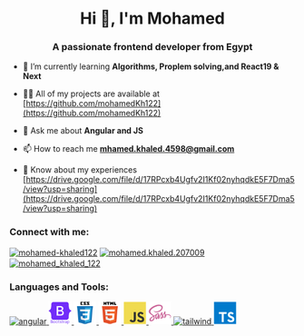 <h1 align="center">Hi 👋, I'm Mohamed</h1>
<h3 align="center">A passionate frontend developer from Egypt</h3>

- 🌱 I’m currently learning **Algorithms, Proplem solving,and React19 & Next**

- 👨‍💻 All of my projects are available at [https://github.com/mohamedKh122](https://github.com/mohamedKh122)

- 💬 Ask me about **Angular and JS**

- 📫 How to reach me **mhamed.khaled.4598@gmail.com**

- 📄 Know about my experiences [https://drive.google.com/file/d/17RPcxb4Ugfv2I1Kf02nyhqdkE5F7Dma5/view?usp=sharing](https://drive.google.com/file/d/17RPcxb4Ugfv2I1Kf02nyhqdkE5F7Dma5/view?usp=sharing)

<h3 align="left">Connect with me:</h3>
<p align="left">
<a href="https://linkedin.com/in/mohamed-khaled122" target="blank"><img align="center" src="https://raw.githubusercontent.com/rahuldkjain/github-profile-readme-generator/master/src/images/icons/Social/linked-in-alt.svg" alt="mohamed-khaled122" height="30" width="40" /></a>
<a href="https://fb.com/mohamed.khaled.207009" target="blank"><img align="center" src="https://raw.githubusercontent.com/rahuldkjain/github-profile-readme-generator/master/src/images/icons/Social/facebook.svg" alt="mohamed.khaled.207009" height="30" width="40" /></a>
<a href="https://instagram.com/mohamed_khaled_122" target="blank"><img align="center" src="https://raw.githubusercontent.com/rahuldkjain/github-profile-readme-generator/master/src/images/icons/Social/instagram.svg" alt="mohamed_khaled_122" height="30" width="40" /></a>
</p>

<h3 align="left">Languages and Tools:</h3>
<p align="left"> <a href="https://angular.io" target="_blank" rel="noreferrer"> <img src="https://angular.io/assets/images/logos/angular/angular.svg" alt="angular" width="40" height="40"/> </a> <a href="https://getbootstrap.com" target="_blank" rel="noreferrer"> <img src="https://raw.githubusercontent.com/devicons/devicon/master/icons/bootstrap/bootstrap-plain-wordmark.svg" alt="bootstrap" width="40" height="40"/> </a> <a href="https://www.w3schools.com/css/" target="_blank" rel="noreferrer"> <img src="https://raw.githubusercontent.com/devicons/devicon/master/icons/css3/css3-original-wordmark.svg" alt="css3" width="40" height="40"/> </a> <a href="https://www.w3.org/html/" target="_blank" rel="noreferrer"> <img src="https://raw.githubusercontent.com/devicons/devicon/master/icons/html5/html5-original-wordmark.svg" alt="html5" width="40" height="40"/> </a> <a href="https://developer.mozilla.org/en-US/docs/Web/JavaScript" target="_blank" rel="noreferrer"> <img src="https://raw.githubusercontent.com/devicons/devicon/master/icons/javascript/javascript-original.svg" alt="javascript" width="40" height="40"/> </a> <a href="https://sass-lang.com" target="_blank" rel="noreferrer"> <img src="https://raw.githubusercontent.com/devicons/devicon/master/icons/sass/sass-original.svg" alt="sass" width="40" height="40"/> </a> <a href="https://tailwindcss.com/" target="_blank" rel="noreferrer"> <img src="https://www.vectorlogo.zone/logos/tailwindcss/tailwindcss-icon.svg" alt="tailwind" width="40" height="40"/> </a> <a href="https://www.typescriptlang.org/" target="_blank" rel="noreferrer"> <img src="https://raw.githubusercontent.com/devicons/devicon/master/icons/typescript/typescript-original.svg" alt="typescript" width="40" height="40"/> </a> </p>
